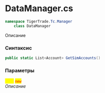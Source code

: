 
# DataManager.cs
```csharp
namespace TigerTrade.Tc.Manager  
    class DataManager
```

Описание

### Синтаксис
```csharp
public static List<Account> GetSimAccounts()
```

### Параметры  
<mark style="color:yellow;">`List`</mark> <mark style="color:red;">*`new`*</mark>  
 *Описание*  
  

                    
                    